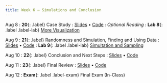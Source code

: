 ```yaml
---
title: Week 6 — Simulations and Conclusion
---
```


Aug 8
: **20**{: .label} Case Study
  : [Slides](#) &#8226; [Code](#)
: *Optional Reading*
: **Lab 8**{: .label .label-lab} [More Visualization](#)

Aug 9
: **21**{: .label} Randomness and Simulation, Finding and Using Data
  : [Slides](#) &#8226; [Code](#)
: **Lab 9**{: .label .label-lab} [Simultation and Sampling](#)

Aug 10
: **22**{: .label} Conclusion and Next Steps
  : [Slides](#) &#8226; [Code](#)

Aug 11
: **23**{: .label} Final Review
  : [Slides](#) &#8226; [Code](#)

Aug 12
: **Exam**{: .label .label-exam} Final Exam (In-Class)
